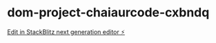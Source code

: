 # dom-project-chaiaurcode-cxbndq

[Edit in StackBlitz next generation editor ⚡️](https://stackblitz.com/~/github.com/Utkarsh2700/dom-project-chaiaurcode-cxbndq)